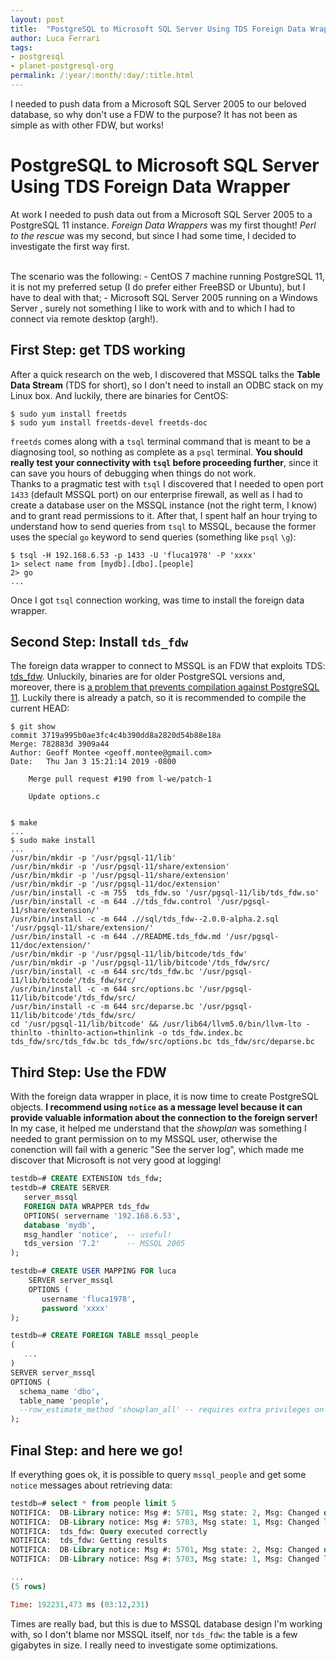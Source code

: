 ```yaml
---
layout: post
title:  "PostgreSQL to Microsoft SQL Server Using TDS Foreign Data Wrapper"
author: Luca Ferrari
tags:
- postgresql
- planet-postgresql-org
permalink: /:year/:month/:day/:title.html
---
```

I needed to push data from a Microsoft SQL Server 2005 to our beloved database, so why don't use a FDW to the purpose? It has not been as simple as with other FDW, but works!

# PostgreSQL to Microsoft SQL Server Using TDS Foreign Data Wrapper

At work I needed to push data out from a Microsoft SQL Server 2005 to a PostgreSQL 11 instance. *Foreign Data Wrappers* was my first thought! *Perl to the rescue* was my second, but since I had some time, I decided to investigate the first way first.

<br/>
The scenario was the following:
- CentOS 7 machine running PostgreSQL 11, it is not my preferred setup (I do prefer either FreeBSD or Ubuntu), but I have to deal with that;
- Microsoft SQL Server 2005 running on a Windows Server <something>, surely not something I like to work with and to which I had to connect via remote desktop (argh!).


## First Step: get TDS working

After a quick research on the web, I discovered that MSSQL talks the **Table Data Stream** (TDS for short), so I don't need to install an ODBC stack on my Linux box. And luckily, there are binaries for CentOS:

```shell
$ sudo yum install freetds
$ sudo yum install freetds-devel freetds-doc
```

`freetds` comes along with a `tsql` terminal command that is meant to be a diagnosing tool, so nothing as complete as a `psql` terminal. **You should really test your connectivity with `tsql` before proceeding further**, since it can save you hours of debugging when things do not work.
<br/>
Thanks to a pragmatic test with `tsql` I discovered that I needed to open port `1433` (default MSSQL port) on our enterprise firewall, as well as I had to create a database user on the MSSQL instance (not the right term, I know) and to grant read permissions to it. After that, I spent half an hour trying to understand how to send queries from `tsql` to MSSQL, because the former uses the special `go` keyword to send queries (something like `psql` `\g`):

```shell
$ tsql -H 192.168.6.53 -p 1433 -U 'fluca1978' -P 'xxxx'
1> select name from [mydb].[dbo].[people]
2> go
...
```

Once I got `tsql` connection working, was time to install the foreign data wrapper.

## Second Step: Install `tds_fdw`

The foreign data wrapper to connect to MSSQL is an FDW that exploits TDS: [tds_fdw](https://github.com/tds-fdw/tds_fdw/). Unluckily, binaries are for older PostgreSQL versions and, moreover, there is [a problem that prevents compilation against PostgreSQL 11](https://github.com/tds-fdw/tds_fdw/issues/192). Luckily there is already a patch, so it is recommended to compile the current HEAD:

```shell
$ git show
commit 3719a995b0ae3fc4c4b390dd8a2820d54b88e18a
Merge: 782883d 3909a44
Author: Geoff Montee <geoff.montee@gmail.com>
Date:   Thu Jan 3 15:21:14 2019 -0800

    Merge pull request #190 from l-we/patch-1

    Update options.c


$ make
...
$ sudo make install
...
/usr/bin/mkdir -p '/usr/pgsql-11/lib'
/usr/bin/mkdir -p '/usr/pgsql-11/share/extension'
/usr/bin/mkdir -p '/usr/pgsql-11/share/extension'
/usr/bin/mkdir -p '/usr/pgsql-11/doc/extension'
/usr/bin/install -c -m 755  tds_fdw.so '/usr/pgsql-11/lib/tds_fdw.so'
/usr/bin/install -c -m 644 .//tds_fdw.control '/usr/pgsql-11/share/extension/'
/usr/bin/install -c -m 644 .//sql/tds_fdw--2.0.0-alpha.2.sql  '/usr/pgsql-11/share/extension/'
/usr/bin/install -c -m 644 .//README.tds_fdw.md '/usr/pgsql-11/doc/extension/'
/usr/bin/mkdir -p '/usr/pgsql-11/lib/bitcode/tds_fdw'
/usr/bin/mkdir -p '/usr/pgsql-11/lib/bitcode'/tds_fdw/src/
/usr/bin/install -c -m 644 src/tds_fdw.bc '/usr/pgsql-11/lib/bitcode'/tds_fdw/src/
/usr/bin/install -c -m 644 src/options.bc '/usr/pgsql-11/lib/bitcode'/tds_fdw/src/
/usr/bin/install -c -m 644 src/deparse.bc '/usr/pgsql-11/lib/bitcode'/tds_fdw/src/
cd '/usr/pgsql-11/lib/bitcode' && /usr/lib64/llvm5.0/bin/llvm-lto -thinlto -thinlto-action=thinlink -o tds_fdw.index.bc tds_fdw/src/tds_fdw.bc tds_fdw/src/options.bc tds_fdw/src/deparse.bc
```

## Third Step: Use the FDW

With the foreign data wrapper in place, it is now time to create PostgreSQL objects. **I recommend using `notice` as a message level because it can provide valuable information about the connection to the foreign server!** In my case, it helped me understand that the *showplan* was something I needed to grant permission on to my MSSQL user, otherwise the conenction will fail with a generic "See the server log", which made me discover that Microsoft is not very good at logging!

```sql
testdb=# CREATE EXTENSION tds_fdw;
testdb=# CREATE SERVER
   server_mssql
   FOREIGN DATA WRAPPER tds_fdw
   OPTIONS( servername '192.168.6.53',
   database 'mydb',
   msg_handler 'notice',  -- useful!
   tds_version '7.2'      -- MSSQL 2005
);

testdb=# CREATE USER MAPPING FOR luca
	SERVER server_mssql
	OPTIONS (
       username 'fluca1978',
       password 'xxxx'
);

testdb=# CREATE FOREIGN TABLE mssql_people
(
   ...
)
SERVER server_mssql
OPTIONS (
  schema_name 'dbo',
  table_name 'people',
  --row_estimate_method 'showplan_all' -- requires extra privileges on MSSQL side!
);
```

## Final Step: and here we go!

If everything goes ok, it is possible to query `mssql_people` and get some `notice` messages about retrieving data:

```sql
testdb=# select * from people limit 5
NOTIFICA:  DB-Library notice: Msg #: 5701, Msg state: 2, Msg: Changed database context to 'mydb'., Server: 192.168.6.53, Process: , Line: 1, Level: 0
NOTIFICA:  DB-Library notice: Msg #: 5703, Msg state: 1, Msg: Changed language setting to us_english., Server: 192.168.6.53, Process: , Line: 1, Level: 0
NOTIFICA:  tds_fdw: Query executed correctly
NOTIFICA:  tds_fdw: Getting results
NOTIFICA:  DB-Library notice: Msg #: 5701, Msg state: 2, Msg: Changed database context to 'mydb'., Server: 192.168.6.53, Process: , Line: 1, Level: 0
NOTIFICA:  DB-Library notice: Msg #: 5703, Msg state: 1, Msg: Changed language setting to us_english., Server: 192.168.6.53, Process: , Line: 1, Level: 0

...
(5 rows)

Time: 192231,473 ms (03:12,231)
```

Times are really bad, but this is due to MSSQL database design I'm working with, so I don't blame nor MSSQL itself, nor `tds_fdw`: the table is a few gigabytes in size. I really need to investigate some optimizations.
